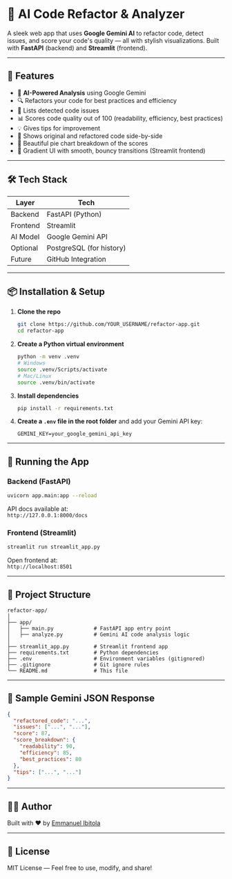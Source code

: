 # 🔧 AI Code Refactor & Analyzer

A sleek web app that uses **Google Gemini AI** to refactor code, detect issues, and score your code's quality — all with stylish visualizations. Built with **FastAPI** (backend) and **Streamlit** (frontend).

---

## 🚀 Features

- 🧠 **AI-Powered Analysis** using Google Gemini  
- 🔍 Refactors your code for best practices and efficiency  
- 🧾 Lists detected code issues  
- 📊 Scores code quality out of 100 (readability, efficiency, best practices)  
- 💡 Gives tips for improvement  
- 🔁 Shows original and refactored code side-by-side  
- 🍰 Beautiful pie chart breakdown of the scores  
- 🎨 Gradient UI with smooth, bouncy transitions (Streamlit frontend)

---

## 🛠 Tech Stack

| Layer     | Tech              |
|-----------|-------------------|
| Backend   | FastAPI (Python)   |
| Frontend  | Streamlit          |
| AI Model  | Google Gemini API  |
| Optional  | PostgreSQL (for history) |
| Future    | GitHub Integration |

---

## 📦 Installation & Setup

1. **Clone the repo**  
   ```bash
   git clone https://github.com/YOUR_USERNAME/refactor-app.git
   cd refactor-app
   ```

2. **Create a Python virtual environment**  
   ```bash
   python -m venv .venv
   # Windows
   source .venv/Scripts/activate
   # Mac/Linux
   source .venv/bin/activate
   ```

3. **Install dependencies**  
   ```bash
   pip install -r requirements.txt
   ```

4. **Create a `.env` file in the root folder** and add your Gemini API key:  
   ```env
   GEMINI_KEY=your_google_gemini_api_key
   ```

---

## 🧪 Running the App

### Backend (FastAPI)  
```bash
uvicorn app.main:app --reload
```

API docs available at:  
`http://127.0.0.1:8000/docs`

### Frontend (Streamlit)  
```bash
streamlit run streamlit_app.py
```

Open frontend at:  
`http://localhost:8501`

---

## 📂 Project Structure

```plaintext
refactor-app/
│
├── app/
│   ├── main.py             # FastAPI app entry point
│   ├── analyze.py          # Gemini AI code analysis logic
│
├── streamlit_app.py        # Streamlit frontend app
├── requirements.txt        # Python dependencies
├── .env                    # Environment variables (gitignored)
├── .gitignore              # Git ignore rules
└── README.md               # This file
```

---

## 🧠 Sample Gemini JSON Response

```json
{
  "refactored_code": "...",
  "issues": ["...", "..."],
  "score": 87,
  "score_breakdown": {
    "readability": 90,
    "efficiency": 85,
    "best_practices": 80
  },
  "tips": ["...", "..."]
}
```





---

## 🧑‍💻 Author

Built with ❤️ by [Emmanuel Ibitola](https://github.com/AyoIbitola)

---

## 📄 License

MIT License — Feel free to use, modify, and share!
